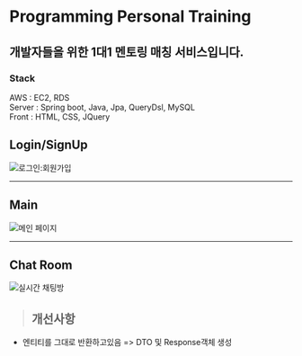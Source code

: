 # Programming Personal Training
개발자들을 위한 1대1 멘토링 매칭 서비스입니다.
---
### Stack
AWS : EC2, RDS  
Server : Spring boot, Java, Jpa, QueryDsl, MySQL  
Front : HTML, CSS, JQuery

## Login/SignUp

![로그인:회원가입 ](https://github.com/JiwonKKang/PPT-web-project-back/assets/128073698/23534e39-44a6-4d5e-9d2e-63c670a1e27e)

<hr>

## Main 

![메인 페이지](https://github.com/JiwonKKang/PPT-web-project-back/assets/128073698/4d6c2f9c-46d8-4e4b-b6d3-83fdfaabb0e7)

<hr>

## Chat Room
![실시간 채팅방](https://github.com/JiwonKKang/PPT-web-project-back/assets/128073698/46ef7a1d-6850-4f8d-a5a4-1393024fb8fa)



> ## 개선사항
- 엔티티를 그대로 반환하고있음 => DTO 및 Response객체 생성
